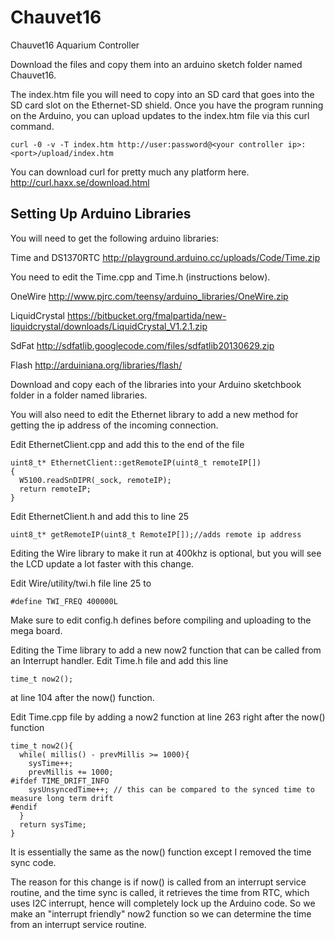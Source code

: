 Chauvet16
=========

Chauvet16 Aquarium Controller

Download the files and copy them into an arduino sketch folder named Chauvet16.

The index.htm file you will need to copy into an SD card that goes into the SD card slot on the Ethernet-SD shield. Once you have the program running on the Arduino, you can upload updates to the index.htm file via this curl command.

    curl -0 -v -T index.htm http://user:password@<your controller ip>:<port>/upload/index.htm
    
You can download curl for pretty much any platform here. 
http://curl.haxx.se/download.html

Setting Up Arduino Libraries
----------------------------

You will need to get the following arduino libraries:

Time and DS1370RTC
http://playground.arduino.cc/uploads/Code/Time.zip

You need to edit the Time.cpp and Time.h (instructions below).

OneWire
http://www.pjrc.com/teensy/arduino_libraries/OneWire.zip

LiquidCrystal
https://bitbucket.org/fmalpartida/new-liquidcrystal/downloads/LiquidCrystal_V1.2.1.zip

SdFat
http://sdfatlib.googlecode.com/files/sdfatlib20130629.zip

Flash
http://arduiniana.org/libraries/flash/

Download and copy each of the libraries into your Arduino sketchbook folder in a folder named libraries.

You will also need to edit the Ethernet library to add a new method for getting the ip address of the incoming connection.

Edit EthernetClient.cpp and add this to the end of the file

    uint8_t* EthernetClient::getRemoteIP(uint8_t remoteIP[])
    {
      W5100.readSnDIPR(_sock, remoteIP);
      return remoteIP;
    } 

Edit EthernetClient.h and add this to line 25

    uint8_t* getRemoteIP(uint8_t RemoteIP[]);//adds remote ip address

Editing the Wire library to make it run at 400khz is optional, but you will see the LCD update a lot faster with this change.

Edit Wire/utility/twi.h file line 25 to

    #define TWI_FREQ 400000L

Make sure to edit config.h defines before compiling and uploading to the mega board.


Editing the Time library to add a new now2 function that can be called from an Interrupt handler.
Edit Time.h file and add this line

    time_t now2();

at line 104 after the now() function.

Edit Time.cpp file by adding a now2 function at line 263 right after the now() function

    time_t now2(){
      while( millis() - prevMillis >= 1000){
        sysTime++;
        prevMillis += 1000;
    #ifdef TIME_DRIFT_INFO
        sysUnsyncedTime++; // this can be compared to the synced time to measure long term drift
    #endif
      }
      return sysTime;
    }

It is essentially the same as the now() function except I removed the time sync code.

The reason for this change is if now() is called from an interrupt service routine, and the time sync is called, it retrieves the time from RTC, which uses I2C interrupt, hence will completely lock up the Arduino code.
So we make an "interrupt friendly" now2 function so we can determine the time from an interrupt service routine.
